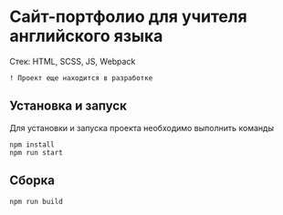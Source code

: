# Сайт-портфолио для учителя английского языка

Стек: HTML, SCSS, JS, Webpack

```
! Проект еще находится в разработке
```

## Установка и запуск
Для установки и запуска проекта необходимо выполнить команды

```
npm install
npm run start
```


## Сборка

```
npm run build
```

